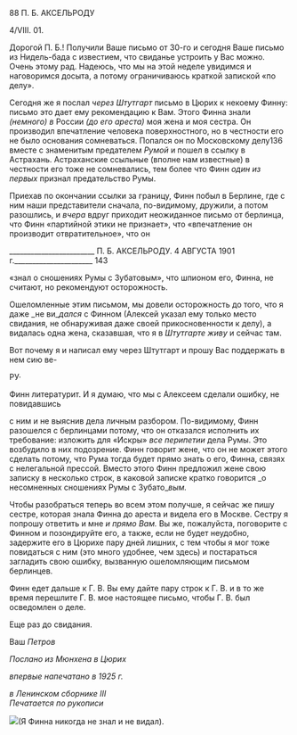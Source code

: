 88 П. Б. АКСЕЛЬРОДУ

4/VIII. 01.

Дорогой П. Б.! Получили Ваше письмо от 30-го и сегодня Ваше письмо из Нидель-бада с известием, что свиданье устроить у Вас можно. Очень этому рад. Надеюсь, что мы на этой неделе увидимся и наговоримся досыта, а потому ограничиваюсь краткой запиской «по делу».

Сегодня же я послал _через Штутгарт_ письмо в Цюрих к некоему Финну: письмо это дает ему рекомендацию к Вам. Этого Финна знали _(немного) в_ России _(до его_ _ареста)_ моя жена и моя сестра. Он производил впечатление человека поверхностного, но в честности его не было основания сомневаться. Попался он по Московскому делу136 вместе с знаменитым предателем _Румой_ и пошел в ссылку в Астрахань. Астраханские ссыльные (вполне нам известные) в честности его тоже не сомневались, тем более что Финн _один из первых_ признал предательство Румы.

Приехав по окончании ссылки за границу, Финн побыл в Берлине, где с ним наши представители сначала, по-видимому, дружили, а потом разошлись, и _вчера_ вдруг приходит неожиданное письмо от берлинца, что Финн «партийной этики не признает», что «впечатление он производит отвратительное», что он

  

________________________ П. Б. АКСЕЛЬРОДУ. 4 АВГУСТА 1901 г.______________________ 143

«знал о сношениях Румы с Зубатовым», что шпионом его, Финна, не считают, но реко­мендуют осторожность.

Ошеломленные этим письмом, мы довели осторожность до того, что я даже _не ви­__дался_ с Финном (Алексей указал ему только место свидания, не обнаруживая даже своей прикосновенности к делу), а видалась одна жена, сказавшая, что я в _Штутгарте живу_ и сейчас там.

Вот почему я и написал ему через Штутгарт и прошу Вас поддержать в нем сию ве-

РУ·

Финн литературит. И я думаю, что мы с Алексеем сделали ошибку, не повидавшись

с ним и не выяснив дела личным разбором. По-видимому, Финн разошелся с берлин­цами потому, что он отказался исполнить их требование: изложить для «Искры» _все_ _перипетии_ дела Румы. Это возбудило в них подозрение. Финн говорит жене, что он не может этого сделать потому, что Рума тогда будет прямо знать о его, Финна, связях с нелегальной прессой. Вместо этого Финн предложил жене свою записку в несколько строк, в каковой записке кратко говорится _о несомненных сношениях Румы с Зубато­__вым._

Чтобы разобраться теперь во всем этом получше, я сейчас же пишу сестре, которая знала Финна до ареста и видела его в Москве. Сестру я попрошу ответить и мне _и пря­мо Вам._ Вы же, пожалуйста, поговорите с Финном и позондируйте его, а также, если не будет неудобно, задержите его в Цюрихе пару дней лишних, с тем чтобы я мог тоже повидаться с ним (это много удобнее, чем здесь) и постараться загладить свою ошибку, вызванную ошеломляющим письмом берлинцев.

Финн едет дальше к Г. В. Вы ему дайте пару строк к Г. В. и в то же время перешлите Г. В. мое настоящее письмо, чтобы Г. В. был осведомлен о деле.

Еще раз до свидания.

Ваш _Петров_

_Послано из Мюнхена в Цюрих_

_впервые напечатано в 1925 г._

_в Ленинском сборнике_ _III_                                                                  _Печатается по рукописи_

![](file:///C:/Users/bot32/AppData/Local/Temp/msohtmlclip1/01/clip_image001.png)(Я Финна никогда не знал и не видал).